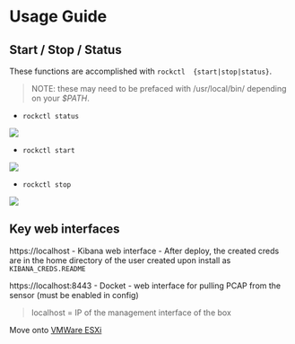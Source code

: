 # Usage Guide

## Start / Stop / Status

These functions are accomplished with `rockctl  {start|stop|status}`.

> NOTE: these may need to be prefaced with /usr/local/bin/ depending on your _$PATH_.

- `rockctl status`

![](https://asciinema.org/a/z9qgFqFTr9HoeSMpX2gKWXqng.png)

- `rockctl start`

![](https://asciinema.org/a/QAxK2iiWEw2bFRKUc5JFri3n9.png)

- `rockctl stop`

![](https://asciinema.org/a/ME56ahRQrj3qmrynGzCc47GyM.png)

## Key web interfaces

https://localhost - Kibana web interface - After deploy, the created creds are in the home directory of the user created upon install as `KIBANA_CREDS.README`<br />  

https://localhost:8443 - Docket - web interface for pulling PCAP from the sensor (must be enabled in config)

> localhost = IP of the management interface of the box  

Move onto [VMWare ESXi](../vmware/README.md)
